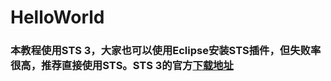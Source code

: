# HelloWorld
### 本教程使用STS 3，大家也可以使用Eclipse安装STS插件，但失败率很高，推荐直接使用STS。STS 3的官方[下载地址](http://spring.io/tools3/sts/all)


